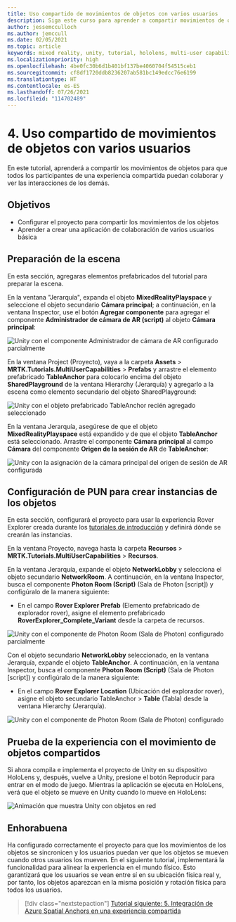 ```yaml
---
title: Uso compartido de movimientos de objetos con varios usuarios
description: Siga este curso para aprender a compartir movimientos de objetos con varios usuarios en una aplicación de HoloLens 2.
author: jessemcculloch
ms.author: jemccull
ms.date: 02/05/2021
ms.topic: article
keywords: mixed reality, unity, tutorial, hololens, multi-user capabilities, Photon, MRTK, mixed reality toolkit, UWP, Azure spatial anchors
ms.localizationpriority: high
ms.openlocfilehash: 4be0fc30b6d1b401bf137be4060704f54515ceb1
ms.sourcegitcommit: cf8df1720ddb8236207ab581bc149edcc76e6199
ms.translationtype: HT
ms.contentlocale: es-ES
ms.lasthandoff: 07/26/2021
ms.locfileid: "114702489"
---
```

# <a name="4-sharing-object-movements-with-multiple-users"></a>4. Uso compartido de movimientos de objetos con varios usuarios

En este tutorial, aprenderá a compartir los movimientos de objetos para que todos los participantes de una experiencia compartida puedan colaborar y ver las interacciones de los demás.

## <a name="objectives"></a>Objetivos

* Configurar el proyecto para compartir los movimientos de los objetos
* Aprender a crear una aplicación de colaboración de varios usuarios básica

## <a name="preparing-the-scene"></a>Preparación de la escena

En esta sección, agregaras elementos prefabricados del tutorial para preparar la escena.

En la ventana "Jerarquía", expanda el objeto **MixedRealityPlayspace** y seleccione el objeto secundario **Cámara principal**; a continuación, en la ventana Inspector, use el botón **Agregar componente** para agregar el componente **Administrador de cámara de AR (script)** al objeto **Cámara principal**:

![Unity con el componente Administrador de cámara de AR configurado parcialmente](images/mr-learning-sharing/sharing-04-section1-step1-0.png)

En la ventana Project (Proyecto), vaya a la carpeta **Assets** > **MRTK.Tutorials.MultiUserCapabilities** > **Prefabs** y arrastre el elemento prefabricado **TableAnchor** para colocarlo encima del objeto **SharedPlayground** de la ventana Hierarchy (Jerarquía) y agregarlo a la escena como elemento secundario del objeto SharedPlayground:

![Unity con el objeto prefabricado TableAnchor recién agregado seleccionado](images/mr-learning-sharing/sharing-04-section1-step1-1.png)

En la ventana Jerarquía, asegúrese de que el objeto **MixedRealityPlayspace** está expandido y de que el objeto **TableAnchor** está seleccionado. Arrastre el componente **Cámara principal** al campo **Cámara** del componente **Origen de la sesión de AR** de **TableAnchor**:

![Unity con la asignación de la cámara principal del origen de sesión de AR configurada](images/mr-learning-sharing/sharing-04-section1-step1-2.png)

## <a name="configuring-pun-to-instantiate-the-objects"></a>Configuración de PUN para crear instancias de los objetos

En esta sección, configurará el proyecto para usar la experiencia Rover Explorer creada durante los [tutoriales de introducción](mr-learning-base-01.md) y definirá dónde se crearán las instancias.

En la ventana Proyecto, navega hasta la carpeta **Recursos** > **MRTK.Tutorials.MultiUserCapabilities** > **Recursos**.

En la ventana Jerarquía, expande el objeto **NetworkLobby** y selecciona el objeto secundario **NetworkRoom**. A continuación, en la ventana Inspector, busca el componente **Photon Room (Script)** (Sala de Photon [script]) y configúralo de la manera siguiente:

* En el campo **Rover Explorer Prefab** (Elemento prefabricado de explorador rover), asigne el elemento prefabricado **RoverExplorer_Complete_Variant** desde la carpeta de recursos.

![Unity con el componente de Photon Room (Sala de Photon) configurado parcialmente](images/mr-learning-sharing/sharing-04-section2-step1-1.png)

Con el objeto secundario **NetworkLobby** seleccionado, en la ventana Jerarquía, expande el objeto **TableAnchor**. A continuación, en la ventana Inspector, busca el componente **Photon Room (Script)** (Sala de Photon [script]) y configúralo de la manera siguiente:

* En el campo **Rover Explorer Location** (Ubicación del explorador rover), asigne el objeto secundario TableAnchor > **Table** (Tabla) desde la ventana Hierarchy (Jerarquía).

![Unity con el componente de Photon Room (Sala de Photon) configurado](images/mr-learning-sharing/sharing-04-section2-step1-2.png)

## <a name="trying-the-experience-with-shared-object-movement"></a>Prueba de la experiencia con el movimiento de objetos compartidos

Si ahora compila e implementa el proyecto de Unity en su dispositivo HoloLens y, después, vuelve a Unity, presione el botón Reproducir para entrar en el modo de juego. Mientras la aplicación se ejecuta en HoloLens, verá que el objeto se mueve en Unity cuando lo mueve en HoloLens:

![Animación que muestra Unity con objetos en red](images/mr-learning-sharing/sharing-04-section3-step1-1.gif)

## <a name="congratulations"></a>Enhorabuena

Ha configurado correctamente el proyecto para que los movimientos de los objetos se sincronicen y los usuarios puedan ver que los objetos se mueven cuando otros usuarios los mueven. En el siguiente tutorial, implementará la funcionalidad para alinear la experiencia en el mundo físico. Esto garantizará que los usuarios se vean entre sí en su ubicación física real y, por tanto, los objetos aparezcan en la misma posición y rotación física para todos los usuarios.

> [!div class="nextstepaction"]
> [Tutorial siguiente: 5. Integración de Azure Spatial Anchors en una experiencia compartida](mr-learning-sharing-05.md)
